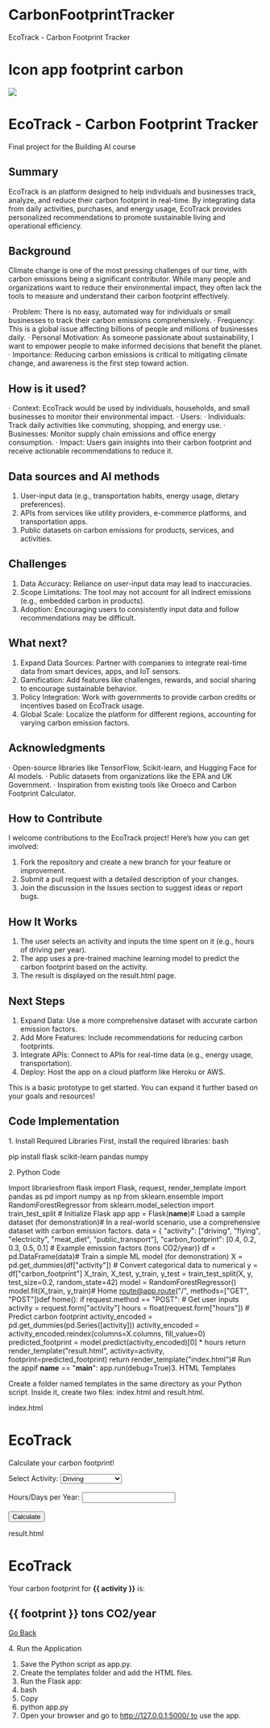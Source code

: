 # CarbonFootprintTracker
EcoTrack - Carbon Footprint Tracker
<!-- This is the markdown template for the final project of the Building AI course, 
created by Reaktor Innovations and University of Helsinki. 
Copy the template, paste it to your GitHub README and edit! -->

# Icon app footprint carbon
![](CarbonFootPrintTracker.jpeg)

# EcoTrack - Carbon Footprint Tracker

Final project for the Building AI course

## Summary

EcoTrack is an platform designed to help individuals and businesses track, analyze, and reduce their carbon footprint in real-time. By integrating data from daily activities, purchases, and energy usage, EcoTrack provides personalized recommendations to promote sustainable living and operational efficiency.


## Background

Climate change is one of the most pressing challenges of our time, with carbon emissions being a significant contributor. While many people and organizations want to reduce their environmental impact, they often lack the tools to measure and understand their carbon footprint effectively.

·	Problem: There is no easy, automated way for individuals or small businesses to track their carbon emissions comprehensively.
·	Frequency: This is a global issue affecting billions of people and millions of businesses daily.
·	Personal Motivation: As someone passionate about sustainability, I want to empower people to make informed decisions that benefit the planet.
·	Importance: Reducing carbon emissions is critical to mitigating climate change, and awareness is the first step toward action.

## How is it used?

·	Context: EcoTrack would be used by individuals, households, and small businesses to monitor their environmental impact.
·	Users:
  ·	Individuals: Track daily activities like commuting, shopping, and energy use.
  ·	Businesses: Monitor supply chain emissions and office energy consumption.
·	Impact: Users gain insights into their carbon footprint and receive actionable recommendations to reduce it.


## Data sources and AI methods

  1.	User-input data (e.g., transportation habits, energy usage, dietary preferences).
  2.	APIs from services like utility providers, e-commerce platforms, and transportation apps.
  3.	Public datasets on carbon emissions for products, services, and activities.

## Challenges

  1.	Data Accuracy: Reliance on user-input data may lead to inaccuracies.
  2.	Scope Limitations: The tool may not account for all indirect emissions (e.g., embedded carbon in products).
  3.	Adoption: Encouraging users to consistently input data and follow recommendations may be difficult.

## What next?

  1.	Expand Data Sources: Partner with companies to integrate real-time data from smart devices, apps, and IoT sensors.
  2.	Gamification: Add features like challenges, rewards, and social sharing to encourage sustainable behavior.
  3.	Policy Integration: Work with governments to provide carbon credits or incentives based on EcoTrack usage.
  4.	Global Scale: Localize the platform for different regions, accounting for varying carbon emission factors.

## Acknowledgments

·	Open-source libraries like TensorFlow, Scikit-learn, and Hugging Face for AI models.
·	Public datasets from organizations like the EPA and UK Government.
·	Inspiration from existing tools like Oroeco and Carbon Footprint Calculator.

## How to Contribute

I welcome contributions to the EcoTrack project! Here’s how you can get involved:
  1.	Fork the repository and create a new branch for your feature or improvement.
  2.	Submit a pull request with a detailed description of your changes.
  3.	Join the discussion in the Issues section to suggest ideas or report bugs.

## How It Works

  1.	The user selects an activity and inputs the time spent on it (e.g., hours of driving per year).
  2.	The app uses a pre-trained machine learning model to predict the carbon footprint based on the activity.
  3.	The result is displayed on the result.html page.

## Next Steps

  1.	Expand Data: Use a more comprehensive dataset with accurate carbon emission factors.
  2.	Add More Features: Include recommendations for reducing carbon footprints.
  3.	Integrate APIs: Connect to APIs for real-time data (e.g., energy usage, transportation).
  4.	Deploy: Host the app on a cloud platform like Heroku or AWS.

This is a basic prototype to get started. You can expand it further based on your goals and resources!

## Code Implementation

1. Install Required Libraries
First, install the required libraries:
bash

pip install flask scikit-learn pandas numpy

2. Python Code

Import librariesfrom flask import Flask, request, render_template import pandas as pd import numpy as np from sklearn.ensemble import RandomForestRegressor from sklearn.model_selection import train_test_split  # Initialize Flask app app = Flask(__name__)# Load a sample dataset (for demonstration)# In a real-world scenario, use a comprehensive dataset with carbon emission factors. data = {     "activity": ["driving", "flying", "electricity", "meat_diet", "public_transport"],     "carbon_footprint": [0.4, 0.2, 0.3, 0.5, 0.1]  # Example emission factors (tons CO2/year)} df = pd.DataFrame(data)# Train a simple ML model (for demonstration) X = pd.get_dummies(df["activity"])  # Convert categorical data to numerical y = df["carbon_footprint"] X_train, X_test, y_train, y_test = train_test_split(X, y, test_size=0.2, random_state=42) model = RandomForestRegressor() model.fit(X_train, y_train)# Home route@app.route("/", methods=["GET", "POST"])def home():     if request.method == "POST":         # Get user inputs         activity = request.form["activity"]         hours = float(request.form["hours"])          # Predict carbon footprint         activity_encoded = pd.get_dummies(pd.Series([activity]))         activity_encoded = activity_encoded.reindex(columns=X.columns, fill_value=0)         predicted_footprint = model.predict(activity_encoded)[0] * hours          return render_template("result.html", activity=activity, footprint=predicted_footprint)     return render_template("index.html")# Run the appif __name__ == "__main__":     app.run(debug=True)3. HTML Templates

Create a folder named templates in the same directory as your Python script. Inside it, create two files: index.html and result.html.

index.html

<!DOCTYPE html><html lang="en"><head>     <meta charset="UTF-8">     <meta name="viewport" content="width=device-width, initial-scale=1.0">     <title>EcoTrack - Carbon Footprint Calculator</title></head><body>     <h1>EcoTrack</h1>     <p>Calculate your carbon footprint!</p>     <form method="POST">         <label for="activity">Select Activity:</label>         <select name="activity" id="activity">             <option value="driving">Driving</option>             <option value="flying">Flying</option>             <option value="electricity">Electricity Usage</option>             <option value="meat_diet">Meat Diet</option>             <option value="public_transport">Public Transport</option>         </select>         <br><br>         <label for="hours">Hours/Days per Year:</label>         <input type="number" name="hours" id="hours" required>         <br><br>         <button type="submit">Calculate</button>     </form></body></html>

result.html

<!DOCTYPE html><html lang="en"><head>     <meta charset="UTF-8">     <meta name="viewport" content="width=device-width, initial-scale=1.0">     <title>EcoTrack - Result</title></head><body>     <h1>EcoTrack</h1>     <p>Your carbon footprint for <strong>{{ activity }}</strong> is:</p>     <h2>{{ footprint }} tons CO2/year</h2>     <a href="/">Go Back</a></body></html>

4. Run the Application

  1.	Save the Python script as app.py.
  2.	Create the templates folder and add the HTML files.
  3.	Run the Flask app:
  4.	bash
  5.	Copy
  6.	python app.py
  7.	Open your browser and go to http://127.0.0.1:5000/ to use the app.
